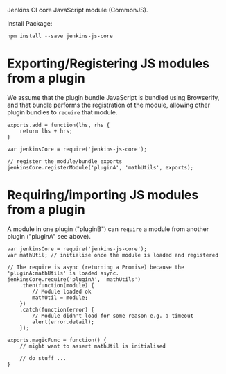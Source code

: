 Jenkins CI core JavaScript module (CommonJS).
 
Install Package:

```
npm install --save jenkins-js-core
```

# Exporting/Registering JS modules from a plugin

We assume that the plugin bundle JavaScript is bundled using Browserify, and that bundle performs the registration
of the module, allowing other plugin bundles to `require` that module.


```
exports.add = function(lhs, rhs {
    return lhs + hrs;
}

var jenkinsCore = require('jenkins-js-core');

// register the module/bundle exports
jenkinsCore.registerModule('pluginA', 'mathUtils', exports);
```

# Requiring/importing JS modules from a plugin

A module in one plugin ("pluginB") can `require` a module from another plugin ("pluginA" see above).


```
var jenkinsCore = require('jenkins-js-core');
var mathUtil; // initialise once the module is loaded and registered 

// The require is async (returning a Promise) because the 'pluginA:mathUtils' is loaded async.
jenkinsCore.require('pluginA', 'mathUtils')
    .then(function(module) {
        // Module loaded ok
        mathUtil = module;
    })
    .catch(function(error) {
        // Module didn't load for some reason e.g. a timeout
        alert(error.detail);
    });

exports.magicFunc = function() {
    // might want to assert mathUtil is initialised
    
    // do stuff ...
}
```